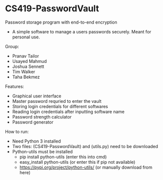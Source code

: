# CS419-PasswordVault
Password storage program with end-to-end encryption
  - A simple software to manage a users passwords securely. Meant for personal use.

Group:
  - Pranav Tailor
  - Usayed Mahmud
  - Joshua Sennett
  - Tim Walker
  - Taha Bekmez

Features:
  - Graphical user interface
  - Master password requried to enter the vault
  - Storing login credentials for different softwares
  - Reading login credentials after inputting software name
  - Password strength calculator
  - Password generator

How to run:
  - Need Python 3 installed
  - Two files: (CS419-PasswordVault) and (utils.py) need to be downloaded 
  - Python-utils must be installed
      - pip install python-utils  (enter this into cmd)
      - easy_install python-utils  (or enter this if pip not available)
      - https://pypi.org/project/python-utils/  (or manually download from here)

